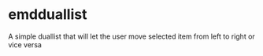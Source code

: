 # emdduallist
A simple duallist that will let the user move selected item from left to right or vice versa
